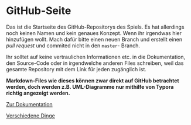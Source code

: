 ﻿# GitHub-Seite

Das ist die Startseite des GitHub-Repositorys des Spiels. Es hat allerdings noch keinen Namen und kein genaues Konzept. Wenn ihr irgendwas hier hinzufügen wollt. Mach dafür bitte einen neuen Branch und erstellt einen _pull request_ und commited nicht in den `master`- Branch.

Ihr solltet auf keine vertraulichen Informationen etc. in die Dokumentation, den Source-Code oder in irgendwelche anderen Files schreiben, weil das gesamte Repository mit dem Link für jeden zugänglich ist.

**Markdown-Files wie dieses können zwar direkt auf GitHub betrachtet werden, doch werden z.B. UML-Diagramme nur mithilfe von Typora richtig angezeigt werden.**

[Zur Dokumentation](dokumentation/Dokumentation.md)

[Verschiedene Dinge](dinge)